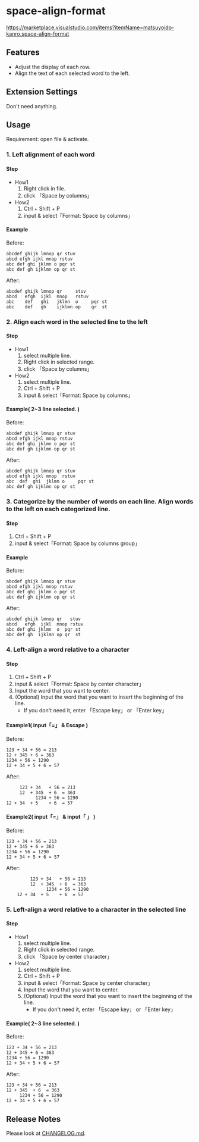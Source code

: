 # space-align-format

https://marketplace.visualstudio.com/items?itemName=matsuyoido-kanro.space-align-format

## Features

* Adjust the display of each row.
* Align the text of each selected word to the left.



## Extension Settings

Don't need anything.



## Usage

Requirement: open file & activate.


### 1. Left alignment of each word

#### Step
* How1
    1. Right click in file.
    1. click 「Space by columns」
* How2
    1. Ctrl + Shift + P
    1. input & select「Format: Space by columns」

#### Example

Before:
```
abcdef ghijk lmnop qr stuv
abcd efgh ijkl mnop rstuv
abc def ghi jklmn o pqr st
abc def gh ijklmn op qr st
```

After:
```
abcdef ghijk lmnop qr     stuv
abcd   efgh  ijkl  mnop   rstuv
abc    def   ghi   jklmn  o     pqr st
abc    def   gh    ijklmn op    qr  st
```



### 2. Align each word in the selected line to the left

#### Step
* How1
    1. select multiple line.
    1. Right click in selected range.
    1. click 「Space by columns」
* How2
    1. select multiple line.
    1. Ctrl + Shift + P
    1. input & select「Format: Space by columns」

#### Example( 2~3 line selected. )

Before:
```
abcdef ghijk lmnop qr stuv
abcd efgh ijkl mnop rstuv
abc def ghi jklmn o pqr st
abc def gh ijklmn op qr st
```

After:
```
abcdef ghijk lmnop qr stuv
abcd efgh ijkl mnop  rstuv
abc  def  ghi  jklmn o     pqr st
abc def gh ijklmn op qr st
```

### 3. Categorize by the number of words on each line. Align words to the left on each categorized line.

#### Step
1. Ctrl + Shift + P
1. input & select「Format: Space by columns group」

#### Example

Before:
```
abcdef ghijk lmnop qr stuv
abcd efgh ijkl mnop rstuv
abc def ghi jklmn o pqr st
abc def gh ijklmn op qr st
```

After:
```
abcdef ghijk lmnop qr   stuv
abcd   efgh  ijkl  mnop rstuv
abc def ghi jklmn  o  pqr st
abc def gh  ijklmn op qr  st
```

### 4. Left-align a word relative to a character

#### Step
1. Ctrl + Shift + P
1. input & select「Format: Space by center character」
1. Input the word that you want to center.
1. (Optional) Input the word that you want to insert the beginning of the line.
    - If you don't need it, enter 「Escape key」 or 「Enter key」

#### Example1( input「=」 & Escape )

Before:
```
123 + 34 + 56 = 213
12 + 345 + 6 = 363
1234 + 56 = 1290
12 + 34 + 5 + 6 = 57
```

After:
```
     123 + 34   + 56 = 213
     12  + 345  + 6  = 363
           1234 + 56 = 1290
12 + 34  + 5    + 6  = 57
```

#### Example2( input「=」 & input「    」 )

Before:
```
123 + 34 + 56 = 213
12 + 345 + 6 = 363
1234 + 56 = 1290
12 + 34 + 5 + 6 = 57
```

After:
```
         123 + 34   + 56 = 213
         12  + 345  + 6  = 363
               1234 + 56 = 1290
    12 + 34  + 5    + 6  = 57
```

### 5. Left-align a word relative to a character in the selected line

#### Step
* How1
    1. select multiple line.
    1. Right click in selected range.
    1. click 「Space by center character」
* How2
    1. select multiple line.
    1. Ctrl + Shift + P
    1. input & select「Format: Space by center character」
    1. Input the word that you want to center.
    1. (Optional) Input the word that you want to insert the beginning of the line.
        - If you don't need it, enter 「Escape key」 or 「Enter key」

#### Example( 2~3 line selected. )

Before:
```
123 + 34 + 56 = 213
12 + 345 + 6 = 363
1234 + 56 = 1290
12 + 34 + 5 + 6 = 57
```

After:
```
123 + 34 + 56 = 213
12 + 345  + 6  = 363
     1234 + 56 = 1290
12 + 34 + 5 + 6 = 57
```


## Release Notes

Please look at [CHANGELOG.md](./CHANGELOG.md).


